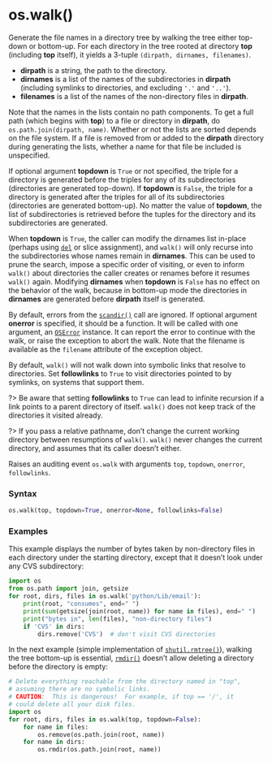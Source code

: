 # os.walk()

Generate the file names in a directory tree by walking the tree either top-down or bottom-up. For each directory in the tree rooted at directory **top** (including **top** itself), it yields a 3-tuple `(dirpath, dirnames, filenames)`.

- **dirpath** is a string, the path to the directory.
- **dirnames** is a list of the names of the subdirectories in **dirpath** (including symlinks to directories, and excluding `'.'` and `'..'`).
- **filenames** is a list of the names of the non-directory files in **dirpath**.

Note that the names in the lists contain no path components. To get a full path (which begins with **top**) to a file or directory in **dirpath**, do `os.path.join(dirpath, name)`. Whether or not the lists are sorted depends on the file system. If a file is removed from or added to the **dirpath** directory during generating the lists, whether a name for that file be included is unspecified.

If optional argument **topdown** is `True` or not specified, the triple for a directory is generated before the triples for any of its subdirectories (directories are generated top-down). If **topdown** is `False`, the triple for a directory is generated after the triples for all of its subdirectories (directories are generated bottom-up). No matter the value of **topdown**, the list of subdirectories is retrieved before the tuples for the directory and its subdirectories are generated.

When **topdown** is `True`, the caller can modify the dirnames list in-place (perhaps using [`del`](/statements/del.md) or slice assignment), and `walk()` will only recurse into the subdirectories whose names remain in **dirnames**. This can be used to prune the search, impose a specific order of visiting, or even to inform `walk()` about directories the caller creates or renames before it resumes `walk()` again. Modifying **dirnames** when **topdown** is `False` has no effect on the behavior of the walk, because in bottom-up mode the directories in **dirnames** are generated before **dirpath** itself is generated.

By default, errors from the [`scandir()`](/modules/os/scandir.md) call are ignored. If optional argument **onerror** is specified, it should be a function. It will be called with one argument, an [`OSError`](/exceptions/OSError.md) instance. It can report the error to continue with the walk, or raise the exception to abort the walk. Note that the filename is available as the `filename` attribute of the exception object.

By default, `walk()` will not walk down into symbolic links that resolve to directories. Set **followlinks** to `True` to visit directories pointed to by symlinks, on systems that support them.

?> Be aware that setting **followlinks** to `True` can lead to infinite recursion if a link points to a parent directory of itself. `walk()` does not keep track of the directories it visited already.

?> If you pass a relative pathname, don’t change the current working directory between resumptions of `walk()`. `walk()` never changes the current directory, and assumes that its caller doesn’t either.

Raises an auditing event `os.walk` with arguments `top`, `topdown`, `onerror`, `followlinks`.

### Syntax

```python
os.walk(top, topdown=True, onerror=None, followlinks=False)
```

### Examples

This example displays the number of bytes taken by non-directory files in each directory under the starting directory, except that it doesn’t look under any CVS subdirectory:

```python
import os
from os.path import join, getsize
for root, dirs, files in os.walk('python/Lib/email'):
    print(root, "consumes", end=" ")
    print(sum(getsize(join(root, name)) for name in files), end=" ")
    print("bytes in", len(files), "non-directory files")
    if 'CVS' in dirs:
        dirs.remove('CVS')  # don't visit CVS directories
```

In the next example (simple implementation of [`shutil.rmtree()`](/modules/shutil/rmtree.md)), walking the tree bottom-up is essential, [`rmdir()`](/modules/os/rmdir.md) doesn’t allow deleting a directory before the directory is empty:

```python
# Delete everything reachable from the directory named in "top",
# assuming there are no symbolic links.
# CAUTION:  This is dangerous!  For example, if top == '/', it
# could delete all your disk files.
import os
for root, dirs, files in os.walk(top, topdown=False):
    for name in files:
        os.remove(os.path.join(root, name))
    for name in dirs:
        os.rmdir(os.path.join(root, name))
```